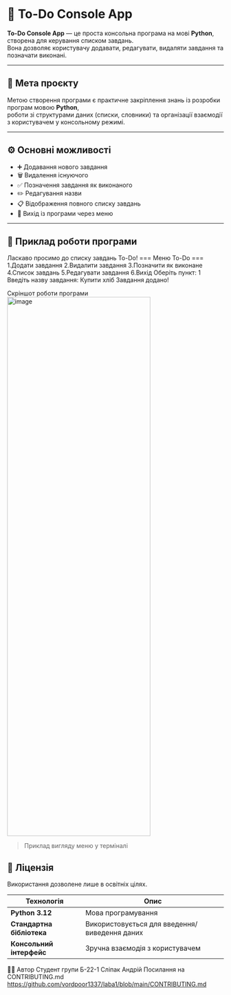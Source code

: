 # 📝 To-Do Console App

**To-Do Console App** — це проста консольна програма на мові **Python**, створена для керування списком завдань.  
Вона дозволяє користувачу додавати, редагувати, видаляти завдання та позначати виконані.

---

## 🎯 Мета проєкту

Метою створення програми є практичне закріплення знань із розробки програм мовою **Python**,  
роботи зі структурами даних (списки, словники) та організації взаємодії з користувачем у консольному режимі.

---

## ⚙️ Основні можливості

- ➕ Додавання нового завдання  
- 🗑️ Видалення існуючого  
- ✅ Позначення завдання як виконаного  
- ✏️ Редагування назви  
- 📋 Відображення повного списку завдань  
- 🚪 Вихід із програми через меню  

---

## 🧠 Приклад роботи програми

Ласкаво просимо до списку завдань To-Do!
=== Меню To-Do ===
1.Додати завдання
2.Видалити завдання
3.Позначити як виконане
4.Список завдань
5.Редагувати завдання
6.Вихід
 Оберіть пункт: 1
 Введіть назву завдання: Купити хліб
 Завдання додано!

Скріншот роботи програми
<img width="333" height="1250" alt="image" src="https://github.com/user-attachments/assets/c8d85880-f777-4cc1-9263-b30e97e1dd55" />
> Приклад вигляду меню у терміналі

## 📄 Ліцензія

Використання дозволене лише в освітніх цілях.

| Технологія | Опис |
|-------------|------|
| **Python 3.12** | Мова програмування |
| **Стандартна бібліотека** | Використовується для введення/виведення даних |
| **Консольний інтерфейс** | Зручна взаємодія з користувачем |



 👨‍💻 Автор 
Студент групи Б-22-1
Сліпак Андрій 
Посилання на CONTRIBUTING.md https://github.com/vordpoor1337/laba1/blob/main/CONTRIBUTING.md
